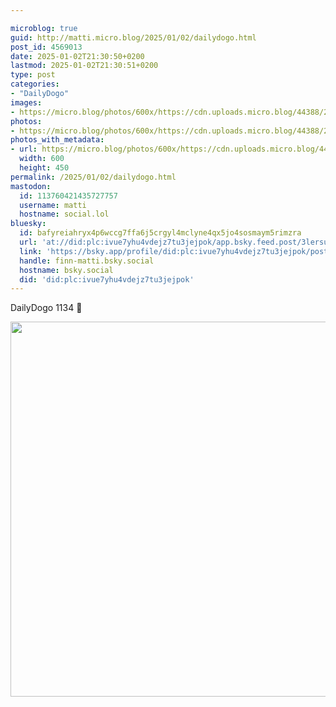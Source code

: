 ```yaml
---

microblog: true
guid: http://matti.micro.blog/2025/01/02/dailydogo.html
post_id: 4569013
date: 2025-01-02T21:30:50+0200
lastmod: 2025-01-02T21:30:51+0200
type: post
categories:
- "DailyDogo"
images:
- https://micro.blog/photos/600x/https://cdn.uploads.micro.blog/44388/2025/31467bebff764181ba899f79e5a6aedf.jpg
photos:
- https://micro.blog/photos/600x/https://cdn.uploads.micro.blog/44388/2025/31467bebff764181ba899f79e5a6aedf.jpg
photos_with_metadata:
- url: https://micro.blog/photos/600x/https://cdn.uploads.micro.blog/44388/2025/31467bebff764181ba899f79e5a6aedf.jpg
  width: 600
  height: 450
permalink: /2025/01/02/dailydogo.html
mastodon:
  id: 113760421435727757
  username: matti
  hostname: social.lol
bluesky:
  id: bafyreiahryx4p6wccg7ffa6j5crgyl4mclyne4qx5jo4sosmaym5rimzra
  url: 'at://did:plc:ivue7yhu4vdejz7tu3jejpok/app.bsky.feed.post/3lersueoias2d'
  link: 'https://bsky.app/profile/did:plc:ivue7yhu4vdejz7tu3jejpok/post/3lersueoias2d'
  handle: finn-matti.bsky.social
  hostname: bsky.social
  did: 'did:plc:ivue7yhu4vdejz7tu3jejpok'
---
```

DailyDogo 1134 🐶

<img src="/media/uploads/2025/31467bebff764181ba899f79e5a6aedf.jpg" width="600" alt="" />
